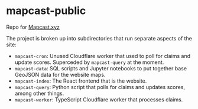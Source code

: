 # mapcast-public

Repo for [Mapcast.xyz](https://mapcast.xyz)

The project is broken up into subdirectories that run separate aspects of the site:

- `mapcast-cron`: Unused Cloudflare worker that used to poll for claims and update scores. Superceded by `mapcast-query` at the moment.
- `mapcast-data`: SQL scripts and Jupyter notebooks to put together base GeoJSON data for the website maps.
- `mapcast-index`: The React frontend that is the website.
- `mapcast-query`: Python script that polls for claims and updates scores, among other things.
- `mapcast-worker`: TypeScript Cloudflare worker that processes claims.
